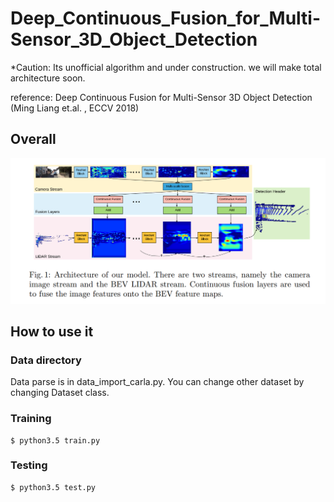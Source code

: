 # Deep_Continuous_Fusion_for_Multi-Sensor_3D_Object_Detection

*Caution: Its unofficial algorithm and under construction. we will make total architecture soon.

reference: Deep Continuous Fusion for Multi-Sensor 3D Object Detection (Ming Liang et.al. , ECCV 2018)

## Overall

![](./explain_figure/overall.png)





## How to use it

### Data directory 

Data parse is in data_import_carla.py. You can change other dataset by changing Dataset class. 

### Training

```
$ python3.5 train.py
```

### Testing

```
$ python3.5 test.py
```
